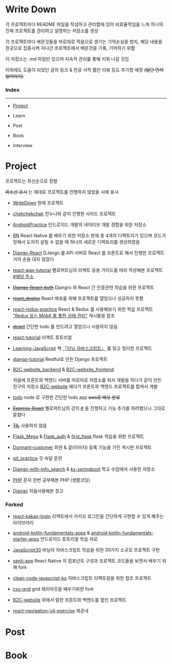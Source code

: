 # Write Down

각 프로젝트마다 README 파일을 작성하고 관리함에 있어 비효율적임을 느껴 하나의 전체 프로젝트를 관리하고 설명하는 저장소를 생성

각 프로젝트마다 배운것들을 따로따로 적음으로 생기는 기억손실을 방지, 해당 내용을 한곳으로 집중시켜 지나간 프로젝트에서 배운것을 기록, 기억하기 위함

이 저장소는 .md 파일만 있으며 지속적 관리를 통해 키워 나갈 것임

이외에도 도움이 되었던 글의 링크 & 전공 서적 짦은 리뷰 등도 추가할 예정 ~~(일단 먼저 일어야지)~~

### Index

---

- [Project](#Project)

- Learn
- Post
- Book

- Interview





















































# Project

프로젝트는 최신순으로 정렬

~~취소선 표시~~ 는 재대로 프로젝트를 진행하지 않았을 시에 표시

- [WriteDown](https://github.com/osunguk/WriteDown)
  현재 프로젝트

- [chekchekchek](https://github.com/osunguk/chekchekchek)
  친누나와 같이 진행한 사이드 프로젝트

- [AndroidPractice](https://github.com/osunguk/AndroidPractice)
  안드로이드 개발의 네이티브 개발 경험을 위한 저장소

- [RN](https://github.com/osunguk/RN)
  React Native 를 배우기 위한 저장소 현재 총 4개의 디렉토리가 있으며 코드가 망해서 도저히 살릴 수 없을 때 하나의 새로운 디렉토리를 생성하였음

- [Django-React](https://github.com/osunguk/Django-React)
  DJango 를 API 서버로 React 를 프론트로 해서 진행한 프로젝트
  거의 손을 대지 않았다

- [react-ajax-tutorial](https://github.com/osunguk/react-ajax-tutorial)
  벨로퍼트님의 리액트 응용 가이드를 따라 작성해본 프로젝트 [#해당 주소](https://velopert.com/2597)

- ~~[Django-React-Auth](https://github.com/osunguk/Django-React-Auth)~~
  Djangro 와 React 간 인증관련 학습을 위한 프로젝트

- ~~[react_deploy](https://github.com/osunguk/react_deploy)~~
  React 배포를 위해 프로젝트를 열었으나 성공하지 못함

- [react-redux-practice](https://github.com/osunguk/react-redux-practice)
  React & Redux 를 사용해보기 위한 학습 프로젝트
   ["Redux 또는 MobX 를 통한 상태 관리"](https://velog.io/@velopert/Redux-1-소개-및-개념정리-zxjlta8ywt) 게시물을 참조

- ~~[deact](https://github.com/osunguk/deact)~~
  간단한 todo 를 만드려고 열었으나 사용하지 않음

- [react-tutorial](https://github.com/osunguk/react-tutorial)
  리액트 튜토리얼

- [Learning-JavaScript](https://github.com/osunguk/Learning-JavaScript)
  책 [「러닝 자바스크립트」](https://www.aladin.co.kr/shop/wproduct.aspx?ItemId=112832258) 를 읽고 정리한 프로젝트

- [django-tutorial](https://github.com/osunguk/django-tutorial)
  Restful로 만든 Django 프로젝트

- [B2C-website_backend](https://github.com/osunguk/B2C-website_backend) & [B2C-website_frontend](https://github.com/osunguk/B2C-website_frontend)

  처음에 프론트와 백엔드 서버를 따로따로 저장소를 둬서 개발을 하다가 같이 만든 친구의 저장소
  [B2C-website](https://github.com/komo3344/B2C-website) 에다가 프론트와 백엔드 프로젝트를 합쳐서 개발

- [todo](https://github.com/osunguk/todo)
  node 로 구현한 간단한 todo app  ~~aws로 배포 완료~~

- ~~[Express-React](https://github.com/osunguk/Express-React)~~
  벨로퍼트님의 강의 [#](https://velopert.com/133) 을 진행하고 기능 추가를 하려했으나 그대로 묻혔다

- ~~[TIL](https://github.com/osunguk/TIL)~~
  사용하지 않음

- [Flask_Mega](https://github.com/osunguk/Flask_Mega) & [Flask_auth](https://github.com/osunguk/Flask_auth) & [first_flask](https://github.com/osunguk/first_flask)
  flask 학습을 위한 프로젝트

- [Dormant-customer](https://github.com/osunguk/Dormant-customer)
  회원 & 글(이미지) 등록 기능을 가진 게시판 프로젝트

- [git_practice](https://github.com/osunguk/git_practice)
  깃 숙달 훈련

- [Django-with-info_search](https://github.com/osunguk/Django-with-info_search) & [ks-springboot](https://github.com/osunguk/ks-springboot)
  학교 수업에서 사용한 저장소

- [PHP](https://github.com/osunguk/PHP)
  혼자 한번 공부해본 PHP (생활코딩)

- [Django](https://github.com/osunguk/Django)
  처음사용해본 장고

### Forked

- [react-kakao-login](https://github.com/osunguk/react-kakao-login)
  리액트에서 카카오 로그인을 간단하게 구현할 수 있게 해주는 라이브러리

- [android-kotlin-fundamentals-apps](https://github.com/osunguk/android-kotlin-fundamentals-apps) & [ android-kotlin-fundamentals-starter-apps](https://github.com/osunguk/android-kotlin-fundamentals-starter-apps)
  안드로이드 튜토리얼 학습 자료
- [JavaScript30](https://github.com/osunguk/JavaScript30)
  바닐라 자바스크립트 학습을 위한 30가지 소규모 프로젝트 구현
- [senti-app](https://github.com/osunguk/senti-app)
  React Native 의 컴포넌트 구성과 프로젝트 코드들을 보면서 배우기 위해 fork
- [clean-code-javascript-ko](https://github.com/osunguk/clean-code-javascript-ko)
  자바스크립트 리팩토링을 위한 참조 프로젝트
- [css-grid](https://github.com/osunguk/css-grid)
  grid 레이아웃을 배우기위한 fork
- [B2C-website](https://github.com/osunguk/B2C-website)
  위에서 말한 프론트와 백엔드를 합친 프로젝트
- [react-navigation-v4-exercise](https://github.com/osunguk/react-navigation-v4-exercise)
  제곧내

# Post

# Book

